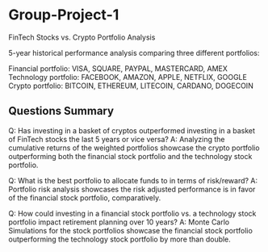 # Group-Project-1

FinTech Stocks vs. Crypto Portfolio Analysis

5-year historical performance analysis comparing three different portfolios:

Financial portfolio: VISA, SQUARE, PAYPAL, MASTERCARD, AMEX
Technology portfolio: FACEBOOK, AMAZON, APPLE, NETFLIX, GOOGLE
Crypto portfolio: BITCOIN, ETHEREUM, LITECOIN, CARDANO, DOGECOIN

## Questions Summary
Q: Has investing in a basket of cryptos outperformed investing in a basket of FinTech stocks the last 5 years or vice versa?
A: Analyzing the cumulative returns of the weighted portfolios showcase the crypto portfolio outperforming both the financial stock portfolio and the technology stock portfolio.

Q: What is the best portfolio to allocate funds to in terms of risk/reward?
A: Portfolio risk analysis showcases the risk adjusted performance is in favor of the financial stock portfolio, comparatively. 

Q: How could investing in a financial stock portfolio vs. a technology stock portfolio impact retirement planning over 10 years?
A: Monte Carlo Simulations for the stock portfolios showcase the financial stock portfolio outperforming the technology stock portfolio by more than double.